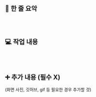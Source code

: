 ## 🎯 한 줄 요악

<br/>
<br/>

## 💻 작업 내용

<br/>
<br/>

## ➕ 추가 내용 (필수 X)
(화면 사진, 깃허브, gif 등 필요한 경우 추가할 것)
